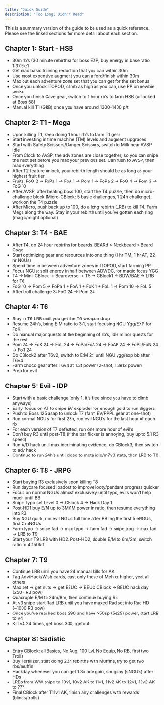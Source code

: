 ```yaml
---
title: "Quick Guide"
description: "Too Long; Didn't Read"
---
```


This is a summary version of the guide to be used as a quick reference. 
Please see the linked sections for more detail about each section.

## Chapter 1: Start - HSB
- 30m rb’s (30 minute rebirths) for boss EXP, buy energy in base ratio 1:37.5k:1
- Get max basic training reduction that you can within 30m
- Use most expensive augment you can afford/finish within 30m
- Max out each adventure zone set that you can get for the set bonus
- Once you unlock ITOPOD, climb as high as you can, use PP on newbie perks
- Once you finish Cave gear, switch to 1 hour rb’s to farm HSB (unlocked at Boss 58)
- Manual kill T1 (GRB) once you have around 1300-1400 p/t

## Chapter 2: T1 - Mega
- Upon killing T1, keep doing 1 hour rb’s to farm T1 gear
- Start investing in time machine (TM) levels and augment upgrades
- Start with Safety Scissors/Danger Scissors, switch to Milk near AVSP idle
- From Clock to AVSP, the adv zones are close together, so you can snipe the next set before you max your previous set. Can rush to AVSP, then max everything
- After T2 feature unlock, your rebirth length should be as long as your highest fruit tier
- Fruits: FoG 2 → FoPa 1 → FoA 1 → Pom 1 → FoPa 2 → FoG 4 → Pom 3 → FoG 10
- After AVSP, after beating boss 100, start the T4 puzzle, then do micro-challenge block (Micro-CBlock: 5 basic challenges, 1 24h challenge), work on the T4 puzzle
- After Micro, push back up to 100, do a long rebirth (LRB) to kill T4. Farm Mega along the way. Stay in your rebirth until you’ve gotten each ring (magic/might optional)

## Chapter 3: T4 - BAE
- After T4, do 24 hour rebirths for beards. BEARd > Neckbeard > Beard Cage
- Start optimizing gear and resources into one thing (1 hr TM, 1 hr AT, 22 hr NGUs)
- Spend time in between adventure zones in ITOPOD, start farming PP
- Focus NGUs: split energy in half between ADV/DC, for magic focus YGG
- T4 → Mini-CBlock → Beardverse → T5 → CBlock1 → BDW/BAE → LRB for T6
- FoG 10 → Pom 5 → FoPa 1 + FoA 1 + FoK 1 + FoL 1 → Pom 10 → FoL 5 
- After troll challenge 3: FoG 24 → Pom 24

## Chapter 4: T6
- Stay in T6 LRB until you get the T6 weapon drop
- Resume 24h’s, bring E:M ratio to 3:1, start focusing NGU Ygg/EXP for FoK
- Do manual major quests at the beginning of rb’s, idle minor quests for the rest
- Pom 24 → FoK 24 → FoL 24 → FoPa/FoA 24 → FoAP 24 → FoPb/FoN 24 → FoR 24
- Do CBlock2 after T6v2, switch to E:M 2:1 until NGU ygg/exp bb after T6v4
- Farm choco gear after T6v4 at 1.3t power (2-shot, 1.3e12 power)
- Prep for evil

## Chapter 5: Evil - IDP
- Start with a basic challenge (only 1, it’s free since you have to climb anyways)
- Early, focus on AT to snipe EV exploder for enough gold to run diggers
- Push to Boss 125 asap to unlock T7 (farm EV/PPPL gear at one-shot)
- Run normal NGU’s for first 23h, run evil NGU’s for the last hour of each rb
- For each version of T7 defeated, run one more hour of evil’s
- Don’t buy R3 until post-T8 (if the bar flicker is annoying, buy up to 5.1 R3 speed)
- Run A/D hack until max incriminating evidence, do CBlock3, then switch to adv hack
- Continue to run 24h’s until close to meta idle/m7v3 stats, then LRB to T8

## Chapter 6: T8 - JRPG
- Start buying R3 exclusively upon killing T8
- Run daycare focused loadout to improve looty/pendant progress quicker
- Focus on normal NGUs almost exclusively until typo, evils won’t help much until BB
- Snipe Typo set Level 0 → CBlock 4 → Hack Day 1
- Post-HD1 buy E/M up to 3M/1M power in ratio, then resume everything into R3
- Buy NGU quirk, run evil NGUs full time after BB’ing the first 5 eNGUs, first 2 mNGUs
- Farm typo → snipe fad → max typo → farm fad → snipe jrpg → max fad → LRB to T9
- Start your T9 LRB with HD2. Post-HD2, double E/M to 6m/2m, switch ratio to 4:150k:1

## Chapter 7: T9
- Continue LRB until you have 24 manual kills for AK
- Tag Adv/Hack/Wish cards, cast only these of Meh or higher, yeet all others
- Max set → get nuts → get BEUC → BEUC CBlock → BEUC hack day (250+ R3 pow)
- Quadruple E/M to 24m/8m, then continue buying R3
- At v3 snipe start Rad LRB until you have maxed Rad set into Rad HD (~1000 R3 pow)
- Once you’ve reached boss 290 and have >50sp (5e25) power, start LRB to v4
- Kill v4 24 times, get boss 300, :getout:

## Chapter 8: Sadistic
- Entry CBlock: all Basics, No Aug, 100 Lvl, No Equip, No RB, first two Trolls
- Buy Fertilizer, start doing 23h rebirths with Muffins, try to get two rbs/muffin
- Hackday whenever you can get 1.3x adv gain, snugday (sNGU’s) after HDs
- LRBs from WW snipe to 10v1, 10v2 AK to 11v1, 11v2 AK to 12v1, 12v2 AK to ???
- Final CBlock after T11v1 AK, finish any challenges with rewards (blinds/trolls)
